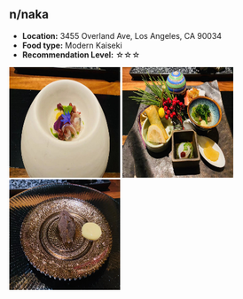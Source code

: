## n/naka
*   **Location:** 3455 Overland Ave, Los Angeles, CA 90034
*   **Food type:** Modern Kaiseki
*   **Recommendation Level:** ☆☆☆
  
<p float="left">
  <img src="/food/photo/naka1.jpeg" width="200" height="200">
  <img src="/food/photo/naka2.jpeg" width="200" height="200">
  <img src="/food/photo/naka3.jpeg" width="200" height="200">
</p>
